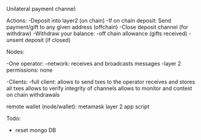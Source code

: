 Unilateral payment channel:

Actions:
-Deposit into layer2 (on chain)
-If on chain deposit: Send payment/gift to any given address (offchain)
-Close deposit channel (for withdraw)
-Withdraw your balance:
  -off chain allowance (gifts received)
  -unsent deposit (if closed)


Nodes:

-One operator:
  -network: receives and broadcasts messages
  -layer 2 permissions: none

-Clients:
  -full client:
    allows to send txes to the operator
    receives and stores all txes
    allows to verify integrity of channels
    allows to monitor and contest on chain withdrawals


remote wallet (node/wallet):
    metamask layer 2 app script


Todo:

- reset mongo DB